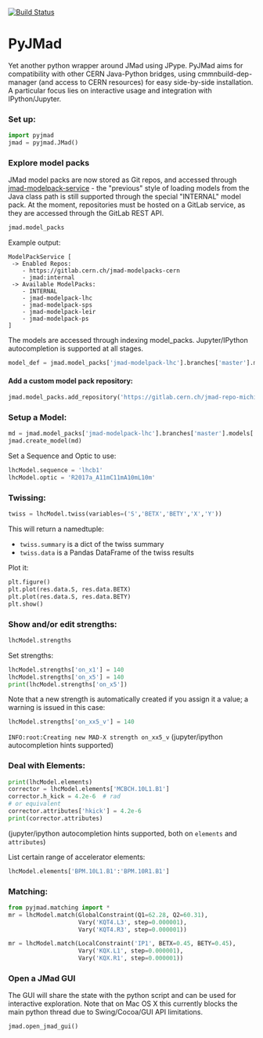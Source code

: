 [![Build Status](https://travis-ci.org/pymad/pyjmad.svg?branch=master)](https://travis-ci.org/pymad/pyjmad)

# PyJMad
Yet another python wrapper around JMad using JPype. PyJMad aims for compatibility with other CERN Java-Python bridges,
using cmmnbuild-dep-manager (and access to CERN resources) for easy side-by-side installation. A particular focus lies
on interactive usage and integration with IPython/Jupyter.

### Set up:
```python
import pyjmad
jmad = pyjmad.JMad()
```

### Explore model packs
JMad model packs are now stored as Git repos, and accessed through [jmad-modelpack-service] - the "previous" style
of loading models from the Java class path is still supported through the special "INTERNAL" model pack. At the moment,
repositories must be hosted on a GitLab service, as they are accessed through the GitLab REST API.
```python
jmad.model_packs
```
Example output:
```text
ModelPackService [ 
 -> Enabled Repos: 
    - https://gitlab.cern.ch/jmad-modelpacks-cern
    - jmad:internal
 -> Available ModelPacks: 
    - INTERNAL
    - jmad-modelpack-lhc
    - jmad-modelpack-sps
    - jmad-modelpack-leir
    - jmad-modelpack-ps
]
```
The models are accessed through indexing model_packs. Jupyter/IPython autocompletion is supported at all stages.
```python
model_def = jmad.model_packs['jmad-modelpack-lhc'].branches['master'].models['LHC 2017']
```
#### Add a custom model pack repository:
```python
jmad.model_packs.add_repository('https://gitlab.cern.ch/jmad-repo-michi-testing')
```

[jmad-modelpack-service]: https://github.com/jmad/jmad-modelpack-service
### Setup a Model:
```python
md = jmad.model_packs['jmad-modelpack-lhc'].branches['master'].models['LHC 2017']
jmad.create_model(md)
```

Set a Sequence and Optic to use:
```python
lhcModel.sequence = 'lhcb1'
lhcModel.optic = 'R2017a_A11mC11mA10mL10m'
```

### Twissing:
```python
twiss = lhcModel.twiss(variables=('S','BETX','BETY','X','Y'))
```
This will return a namedtuple:
* ``twiss.summary`` is a dict of the twiss summary
* ``twiss.data`` is a Pandas DataFrame of the twiss results

Plot it:
```python
plt.figure()
plt.plot(res.data.S, res.data.BETX)
plt.plot(res.data.S, res.data.BETY)
plt.show()
```

### Show and/or edit strengths:
```python
lhcModel.strengths
```
Set strengths:
```python
lhcModel.strengths['on_x1'] = 140
lhcModel.strengths['on_x5'] = 140
print(lhcModel.strengths['on_x5'])
```
Note that a new strength is automatically created if you assign it a value;
a warning is issued in this case:
```python
lhcModel.strengths['on_xx5_v'] = 140
```
```INFO:root:Creating new MAD-X strength on_xx5_v```
(jupyter/ipython autocompletion hints supported)

### Deal with Elements:
```python
print(lhcModel.elements)
corrector = lhcModel.elements['MCBCH.10L1.B1']
corrector.h_kick = 4.2e-6  # rad
# or equivalent
corrector.attributes['hkick'] = 4.2e-6
print(corrector.attributes)
```
(jupyter/ipython autocompletion hints supported, both on ``elements`` and ``attributes``)

List certain range of accelerator elements:
```python
lhcModel.elements['BPM.10L1.B1':'BPM.10R1.B1']
```

### Matching:
```python
from pyjmad.matching import *
mr = lhcModel.match(GlobalConstraint(Q1=62.28, Q2=60.31),
                    Vary('KQT4.L3', step=0.000001),
                    Vary('KQT4.R3', step=0.000001))
```

```python
mr = lhcModel.match(LocalConstraint('IP1', BETX=0.45, BETY=0.45),
                    Vary('KQX.L1', step=0.000001),
                    Vary('KQX.R1', step=0.000001))
```


### Open a JMad GUI
The GUI will share the state with the python script and can be used for interactive exploration. Note that on Mac OS X this currently blocks the main python thread due to Swing/Cocoa/GUI API limitations.
```python
jmad.open_jmad_gui()
```
